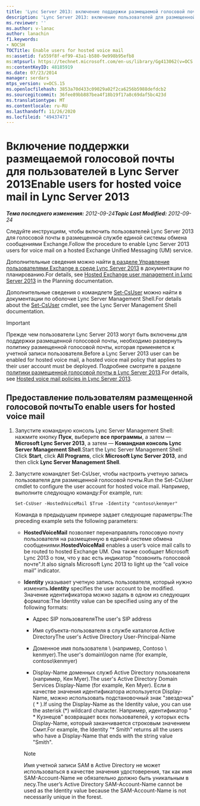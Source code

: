 ```yaml
---
title: 'Lync Server 2013: включение поддержки размещаемой голосовой почты для пользователей'
description: 'Lync Server 2013: включение пользователей для размещенной голосовой почты.'
ms.reviewer: ''
ms.author: v-lanac
author: lanachin
f1.keywords:
- NOCSH
TOCTitle: Enable users for hosted voice mail
ms:assetid: fa559f8f-ef99-43a1-b580-9e998b95efb8
ms:mtpsurl: https://technet.microsoft.com/en-us/library/Gg413062(v=OCS.15)
ms:contentKeyID: 48185919
ms.date: 07/23/2014
manager: serdars
mtps_version: v=OCS.15
ms.openlocfilehash: 3853a70d433c09029a02f2ca6256b5988defdcb2
ms.sourcegitcommit: 36fee89bb887bea4f18b19f17a8c69daf5bc423d
ms.translationtype: MT
ms.contentlocale: ru-RU
ms.lasthandoff: 11/26/2020
ms.locfileid: "49437471"
---
```

# <a name="enable-users-for-hosted-voice-mail-in-lync-server-2013"></a><span data-ttu-id="36ce9-103">Включение поддержки размещаемой голосовой почты для пользователей в Lync Server 2013</span><span class="sxs-lookup"><span data-stu-id="36ce9-103">Enable users for hosted voice mail in Lync Server 2013</span></span>

<div data-xmlns="http://www.w3.org/1999/xhtml">

<div class="topic" data-xmlns="http://www.w3.org/1999/xhtml" data-msxsl="urn:schemas-microsoft-com:xslt" data-cs="https://msdn.microsoft.com/">

<div data-asp="https://msdn2.microsoft.com/asp">



</div>

<div id="mainSection">

<div id="mainBody"><span data-ttu-id="36ce9-104">

<span> </span></span><span class="sxs-lookup"><span data-stu-id="36ce9-104">

<span> </span></span></span>

<span data-ttu-id="36ce9-105">_**Тема последнего изменения:** 2012-09-24_</span><span class="sxs-lookup"><span data-stu-id="36ce9-105">_**Topic Last Modified:** 2012-09-24_</span></span>

<span data-ttu-id="36ce9-106">Следуйте инструкциям, чтобы включить пользователей Lync Server 2013 для голосовой почты в размещенной службе единой системы обмена сообщениями Exchange.</span><span class="sxs-lookup"><span data-stu-id="36ce9-106">Follow the procedure to enable Lync Server 2013 users for voice mail on a hosted Exchange Unified Messaging (UM) service.</span></span>

<span data-ttu-id="36ce9-107">Дополнительные сведения можно найти [в разделе Управление пользователями Exchange в среде Lync Server 2013](lync-server-2013-hosted-exchange-user-management.md) в документации по планированию.</span><span class="sxs-lookup"><span data-stu-id="36ce9-107">For details, see [Hosted Exchange user management in Lync Server 2013](lync-server-2013-hosted-exchange-user-management.md) in the Planning documentation.</span></span>

<span data-ttu-id="36ce9-108">Дополнительные сведения о командлете [Set-CsUser](https://docs.microsoft.com/powershell/module/skype/Set-CsUser) можно найти в документации по оболочке Lync Server Management Shell.</span><span class="sxs-lookup"><span data-stu-id="36ce9-108">For details about the [Set-CsUser](https://docs.microsoft.com/powershell/module/skype/Set-CsUser) cmdlet, see the Lync Server Management Shell documentation.</span></span>

<div>


> [!IMPORTANT]  
> <span data-ttu-id="36ce9-109">Прежде чем пользователи Lync Server 2013 могут быть включены для поддержки размещенной голосовой почты, необходимо развернуть политику размещенной голосовой почты, которая применяется к учетной записи пользователя.</span><span class="sxs-lookup"><span data-stu-id="36ce9-109">Before a Lync Server 2013 user can be enabled for hosted voice mail, a hosted voice mail policy that applies to their user account must be deployed.</span></span> <span data-ttu-id="36ce9-110">Подробнее смотрите в разделе <A href="lync-server-2013-hosted-voice-mail-policies.md">политики размещенной голосовой почты в Lync Server 2013</A>.</span><span class="sxs-lookup"><span data-stu-id="36ce9-110">For details, see <A href="lync-server-2013-hosted-voice-mail-policies.md">Hosted voice mail policies in Lync Server 2013</A>.</span></span>



</div>

<div>

## <a name="to-enable-users-for-hosted-voice-mail"></a><span data-ttu-id="36ce9-111">Предоставление пользователям размещенной голосовой почты</span><span class="sxs-lookup"><span data-stu-id="36ce9-111">To enable users for hosted voice mail</span></span>

1.  <span data-ttu-id="36ce9-112">Запустите командную консоль Lync Server Management Shell: нажмите кнопку **Пуск**, выберите **все программы**, а затем — **Microsoft Lync Server 2013**, а затем — **Командная консоль Lync Server Management Shell**.</span><span class="sxs-lookup"><span data-stu-id="36ce9-112">Start the Lync Server Management Shell: Click **Start**, click **All Programs**, click **Microsoft Lync Server 2013**, and then click **Lync Server Management Shell**.</span></span>

2.  <span data-ttu-id="36ce9-113">Запустите командлет Set-CsUser, чтобы настроить учетную запись пользователя для размещенной голосовой почты.</span><span class="sxs-lookup"><span data-stu-id="36ce9-113">Run the Set-CsUser cmdlet to configure the user account for hosted voice mail.</span></span> <span data-ttu-id="36ce9-114">Например, выполните следующую команду:</span><span class="sxs-lookup"><span data-stu-id="36ce9-114">For example, run:</span></span>
    
        Set-CsUser -HostedVoiceMail $True -Identity "contoso\kenmyer"
    
    <span data-ttu-id="36ce9-115">Команда в предыдущем примере задает следующие параметры:</span><span class="sxs-lookup"><span data-stu-id="36ce9-115">The preceding example sets the following parameters:</span></span>
    
      - <span data-ttu-id="36ce9-116">**HostedVoiceMail** позволяет перенаправлять голосовую почту пользователя на размещенную в единой системе обмена сообщениями.</span><span class="sxs-lookup"><span data-stu-id="36ce9-116">**HostedVoiceMail** enables a user’s voice mail calls to be routed to hosted Exchange UM.</span></span> <span data-ttu-id="36ce9-117">Она также сообщает Microsoft Lync 2013 о том, что у вас есть индикатор "позвонить голосовой почте".</span><span class="sxs-lookup"><span data-stu-id="36ce9-117">It also signals Microsoft Lync 2013 to light up the “call voice mail” indicator.</span></span>
    
      - <span data-ttu-id="36ce9-118">**Identity** указывает учетную запись пользователя, который нужно изменить.</span><span class="sxs-lookup"><span data-stu-id="36ce9-118">**Identity** specifies the user account to be modified.</span></span> <span data-ttu-id="36ce9-119">Значение идентификатора можно задать в одном из следующих форматов:</span><span class="sxs-lookup"><span data-stu-id="36ce9-119">The Identity value can be specified using any of the following formats:</span></span>
        
          - <span data-ttu-id="36ce9-120">Адрес SIP пользователя</span><span class="sxs-lookup"><span data-stu-id="36ce9-120">The user's SIP address</span></span>
        
          - <span data-ttu-id="36ce9-121">Имя субъекта-пользователя в службе каталогов Active Directory</span><span class="sxs-lookup"><span data-stu-id="36ce9-121">The user's Active Directory User-Principal-Name</span></span>
        
          - <span data-ttu-id="36ce9-122">Доменное имя пользователя \\ (например, Contoso \\ kenmyer).</span><span class="sxs-lookup"><span data-stu-id="36ce9-122">The user's domain\\logon name (for example, contoso\\kenmyer)</span></span>
        
          - <span data-ttu-id="36ce9-123">Display-Name доменных служб Active Directory пользователя (например, Кен Myer).</span><span class="sxs-lookup"><span data-stu-id="36ce9-123">The user's Active Directory Domain Services Display-Name (for example, Ken Myer).</span></span> <span data-ttu-id="36ce9-124">Если в качестве значения идентификатора используется Display-Name, можно использовать подстановочный знак "звездочка" ( \* ).</span><span class="sxs-lookup"><span data-stu-id="36ce9-124">If using the Display-Name as the Identity value, you can use the asterisk (\*) wildcard character.</span></span> <span data-ttu-id="36ce9-125">Например, идентификатор " \* Кузнецов" возвращает всех пользователей, у которых есть Display-Name, который заканчивается строковым значением Смит.</span><span class="sxs-lookup"><span data-stu-id="36ce9-125">For example, the Identity "\* Smith" returns all the users who have a Display-Name that ends with the string value "Smith".</span></span>
        
        <div>
        

        > [!NOTE]  
        > <span data-ttu-id="36ce9-126">Имя учетной записи SAM в Active Directory не может использоваться в качестве значения удостоверения, так как имя SAM-Account-Name не обязательно должно быть уникальным в лесу.</span><span class="sxs-lookup"><span data-stu-id="36ce9-126">The user’s Active Directory SAM-Account-Name cannot be used as the Identity value because the SAM-Account-Name is not necessarily unique in the forest.</span></span>

        
        <span data-ttu-id="36ce9-127"></div>

</div>

</div>

<span> </span>

</div>

</div>

</span><span class="sxs-lookup"><span data-stu-id="36ce9-127"></div>

</div>

</div>

<span> </span>

</div>

</div>

</span></span></div>

